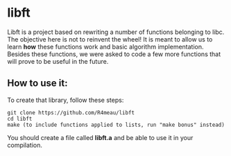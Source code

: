# libft
Libft is a project based on rewriting a number of functions belonging to libc. The objective here
is not to reinvent the wheel! It is meant to allow us to learn **how** these functions work and
basic algorithm implementation. Besides these functions, we were asked to code a few more functions
that will prove to be useful in the future.

## How to use it:

To create that library, follow these steps:

	git clone https://github.com/R4meau/libft
	cd libft
	make (to include functions applied to lists, run "make bonus" instead)
  You should create a file called **libft.a** and be able to use it in your compilation.
